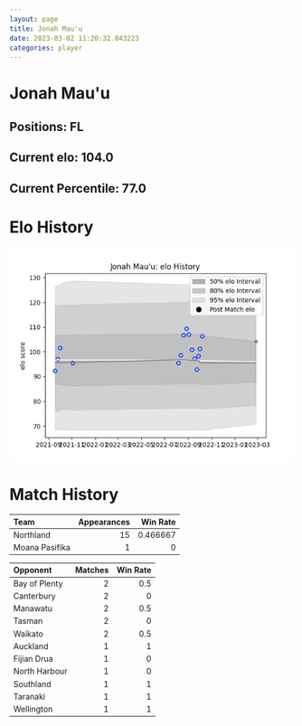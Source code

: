 ```yaml
---  
layout: page  
title: Jonah Mau'u  
date: 2023-03-02 11:20:32.843223  
categories: player  
---
```

# Jonah Mau'u

## Positions: FL

## Current elo: 104.0

## Current Percentile: 77.0

# Elo History


![elo history](history_JonahMau'u.png)
# Match History


| Team           |   Appearances |   Win Rate |
|:---------------|--------------:|-----------:|
| Northland      |            15 |   0.466667 |
| Moana Pasifika |             1 |   0        |

| Opponent      |   Matches |   Win Rate |
|:--------------|----------:|-----------:|
| Bay of Plenty |         2 |        0.5 |
| Canterbury    |         2 |        0   |
| Manawatu      |         2 |        0.5 |
| Tasman        |         2 |        0   |
| Waikato       |         2 |        0.5 |
| Auckland      |         1 |        1   |
| Fijian Drua   |         1 |        0   |
| North Harbour |         1 |        0   |
| Southland     |         1 |        1   |
| Taranaki      |         1 |        1   |
| Wellington    |         1 |        1   |